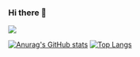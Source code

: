 ### Hi there 👋
<img src="https://img.shields.io/badge/LinkedIn-0077B5?style=for-the-badge&logo=linkedin&logoColor=white" />

[![Anurag's GitHub stats](https://github-readme-stats.vercel.app/api?username=khanhgn)](https://github.com/anuraghazra/github-readme-stats)
[![Top Langs](https://github-readme-stats.vercel.app/api/top-langs/?username=khanhgn&layout=donut)](https://github.com/khanhgn/github-readme-stats)
<!--
**khanhgn/khanhgn** is a ✨ _special_ ✨ repository because its `README.md` (this file) appears on your GitHub profile.

Here are some ideas to get you started:

- 🔭 I’m currently working on ...
- 🌱 I’m currently learning ...
- 👯 I’m looking to collaborate on ...
- 🤔 I’m looking for help with ...
- 💬 Ask me about ...
- 📫 How to reach me: ...
- 😄 Pronouns: ...
- ⚡ Fun fact: ...
-->
